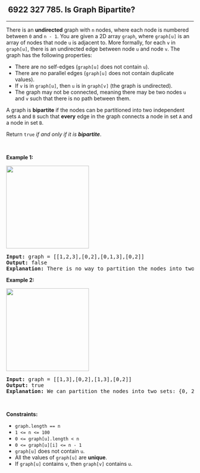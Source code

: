 <h2> 6922 327
785. Is Graph Bipartite?</h2><hr><div><p>There is an <strong>undirected</strong> graph with <code>n</code> nodes, where each node is numbered between <code>0</code> and <code>n - 1</code>. You are given a 2D array <code>graph</code>, where <code>graph[u]</code> is an array of nodes that node <code>u</code> is adjacent to. More formally, for each <code>v</code> in <code>graph[u]</code>, there is an undirected edge between node <code>u</code> and node <code>v</code>. The graph has the following properties:</p>

<ul>
	<li>There are no self-edges (<code>graph[u]</code> does not contain <code>u</code>).</li>
	<li>There are no parallel edges (<code>graph[u]</code> does not contain duplicate values).</li>
	<li>If <code>v</code> is in <code>graph[u]</code>, then <code>u</code> is in <code>graph[v]</code> (the graph is undirected).</li>
	<li>The graph may not be connected, meaning there may be two nodes <code>u</code> and <code>v</code> such that there is no path between them.</li>
</ul>

<p>A graph is <strong>bipartite</strong> if the nodes can be partitioned into two independent sets <code>A</code> and <code>B</code> such that <strong>every</strong> edge in the graph connects a node in set <code>A</code> and a node in set <code>B</code>.</p>

<p>Return <code>true</code><em> if and only if it is <strong>bipartite</strong></em>.</p>

<p>&nbsp;</p>
<p><strong class="example">Example 1:</strong></p>
<img alt="" src="https://assets.leetcode.com/uploads/2020/10/21/bi2.jpg" style="width: 222px; height: 222px;">
<pre><strong>Input:</strong> graph = [[1,2,3],[0,2],[0,1,3],[0,2]]
<strong>Output:</strong> false
<strong>Explanation:</strong> There is no way to partition the nodes into two independent sets such that every edge connects a node in one and a node in the other.</pre>

<p><strong class="example">Example 2:</strong></p>
<img alt="" src="https://assets.leetcode.com/uploads/2020/10/21/bi1.jpg" style="width: 222px; height: 222px;">
<pre><strong>Input:</strong> graph = [[1,3],[0,2],[1,3],[0,2]]
<strong>Output:</strong> true
<strong>Explanation:</strong> We can partition the nodes into two sets: {0, 2} and {1, 3}.</pre>

<p>&nbsp;</p>
<p><strong>Constraints:</strong></p>

<ul>
	<li><code>graph.length == n</code></li>
	<li><code>1 &lt;= n &lt;= 100</code></li>
	<li><code>0 &lt;= graph[u].length &lt; n</code></li>
	<li><code>0 &lt;= graph[u][i] &lt;= n - 1</code></li>
	<li><code>graph[u]</code>&nbsp;does not contain&nbsp;<code>u</code>.</li>
	<li>All the values of <code>graph[u]</code> are <strong>unique</strong>.</li>
	<li>If <code>graph[u]</code> contains <code>v</code>, then <code>graph[v]</code> contains <code>u</code>.</li>
</ul>
</div>